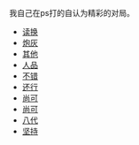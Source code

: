 我自己在ps打的自认为精彩的对局。
- <a href="https://replay.pokemonshowdown.com/gen7ou-964656549">读换</a>
- <a href="https://replay.pokemonshowdown.com/gen7ou-964669747">炮灰</a>
- <a href="https://replay.pokemonshowdown.com/gen7ou-975257621">其他</a>
- <a href="https://replay.pokemonshowdown.com/gen7ou-986227785">人品</a>
- <a href="https://replay.pokemonshowdown.com/gen7ou-986762609">不错</a>
- <a href="https://replay.pokemonshowdown.com/gen7ou-986769157">还行</a>
- <a href="https://replay.pokemonshowdown.com/gen7ou-986772337">尚可</a>
- <a href="https://replay.pokemonshowdown.com/gen8ou-1047854102">尚可</a>
- <a href="https://replay.pokemonshowdown.com/gen8ou-1063611780">八代</a>
- <a href="https://replay.pokemonshowdown.com/gen8ou-1064022692">坚持</a>
